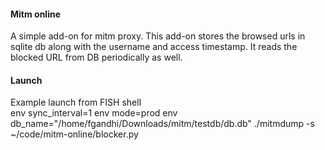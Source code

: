 #### Mitm online
A simple add-on for mitm proxy. This add-on stores the browsed urls in sqlite db along with the username and access timestamp.
It reads the blocked URL from DB periodically as well.

#### Launch
Example launch from FISH shell<br/>
 env sync_interval=1 env mode=prod env db_name="/home/fgandhi/Downloads/mitm/testdb/db.db" ./mitmdump -s ~/code/mitm-online/blocker.py

